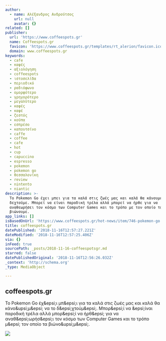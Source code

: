 ```yaml
---
author:
  - name: Αλέξανδρος Ανδρούτσος
    url: null
    avatar: {}
related: []
publisher:
  url: 'https://www.coffeespots.gr'
  name: Coffeespots.gr
  favicon: 'https://www.coffeespots.gr/templates/rt_alerion/favicon.ico'
  domain: www.coffeespots.gr
keywords:
  - cafe
  - καφές
  - αξιολόγηση
  - coffeespots
  - ιστοσελίδα
  - περιοδικό
  - ραδιόφωνο
  - ομορφότερο
  - γρηγορότερο
  - μεγαλύτερο
  - καφές
  - καφέ
  - ζεστός
  - κούπα
  - εσπρέσο
  - καπουτσίνο
  - caffe
  - coffee
  - cafe
  - hot
  - cup
  - capuccino
  - espresso
  - pokemon
  - pokemon go
  - θεσσαλονίκη
  - review
  - nintento
  - niantic
description: >-
  Το Pokemon Go έχει μπει για τα καλά στις ζωές μας και καλά θα κάνουμε να το
  δεχτούμε. Μπορεί να είναι παροδική τρέλα αλλά μπορεί να ήρθε για να
  αναθεωρήσει τον κόσμο των Computer Games και το τρόπο με τον οποίο τα
  βιώνουμε.
app_links: []
isBasedOnUrl: 'https://www.coffeespots.gr/hot-news/item/746-pokemon-go'
title: coffeespots.gr
datePublished: '2018-11-16T12:57:27.221Z'
dateModified: '2018-11-16T12:57:25.406Z'
via: {}
inFeed: true
sourcePath: _posts/2018-11-16-coffeespotsgr.md
starred: false
datePublishedOriginal: '2018-11-16T12:56:26.032Z'
_context: 'http://schema.org'
_type: MediaObject

---
```

<article style=""><h1>coffeespots.gr</h1><p>Το Pokemon Go έχ&amp;epsi;ι μπ&amp;epsi;ι για τα καλά στις ζωές μας και καλά θα κάνο&amp;upsi;μ&amp;epsi; να το δ&amp;epsi;χτούμ&amp;epsi;. Μπορ&amp;epsi;ί να &amp;epsi;ίναι παροδική τρέλα αλλά μπορ&amp;epsi;ί να ήρθ&amp;epsi; για να αναθ&amp;epsi;ωρήσ&amp;epsi;ι τον κόσμο των Computer Games και το τρόπο μ&amp;epsi; τον οποίο τα βιώνο&amp;upsi;μ&amp;epsi;.</p><img src="https://www.coffeespots.gr/media/k2/items/cache/a05812a6ea54f32db80b865f7cd66f25_XL.jpg" /></article>